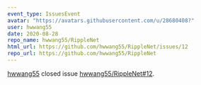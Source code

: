 ```yaml
---
event_type: IssuesEvent
avatar: "https://avatars.githubusercontent.com/u/28680408?"
user: hwwang55
date: 2020-08-28
repo_name: hwwang55/RippleNet
html_url: https://github.com/hwwang55/RippleNet/issues/12
repo_url: https://github.com/hwwang55/RippleNet
---
```


<a href='https://github.com/hwwang55' target='_blank'>hwwang55</a> closed issue <a href='https://github.com/hwwang55/RippleNet/issues/12' target='_blank'>hwwang55/RippleNet#12</a>.

<p>